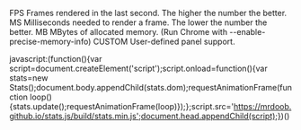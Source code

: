 FPS Frames rendered in the last second. The higher the number the better.
MS Milliseconds needed to render a frame. The lower the number the better.
MB MBytes of allocated memory. (Run Chrome with --enable-precise-memory-info)
CUSTOM User-defined panel support.

javascript:(function(){var script=document.createElement('script');script.onload=function(){var stats=new Stats();document.body.appendChild(stats.dom);requestAnimationFrame(function loop(){stats.update();requestAnimationFrame(loop)});};script.src='https://mrdoob.github.io/stats.js/build/stats.min.js';document.head.appendChild(script);})()
